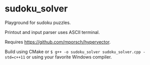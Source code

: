 # sudoku_solver
Playground for sudoku puzzles.

Printout and input parser uses ASCII terminal.

Requires https://github.com/mporsch/hypervector.

Build using CMake or `$ g++ -o sudoku_solver sudoku_solver.cpp -std=c++11` or using your favorite Windows compiler.
